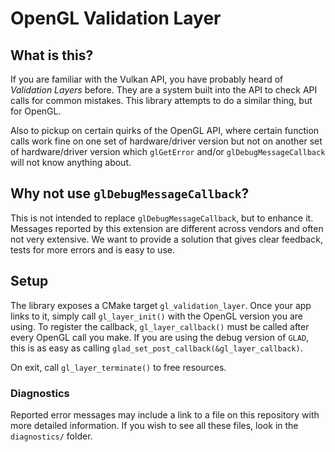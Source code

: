 # OpenGL Validation Layer

## What is this?

If you are familiar with the Vulkan API, you have probably heard of *Validation Layers* before. 
They are a system built into the API to check API calls for common mistakes. This library
attempts to do a similar thing, but for OpenGL.

Also to pickup on certain quirks of the OpenGL API, where certain function calls work fine on one
set of hardware/driver version but not on another set of hardware/driver version which `glGetError`
and/or `glDebugMessageCallback` will not know anything about.

## Why not use `glDebugMessageCallback`?

This is not intended to replace `glDebugMessageCallback`, but to enhance it. Messages reported
by this extension are different across vendors and often not very extensive. We want to provide
a solution that gives clear feedback, tests for more errors and is easy to use.

## Setup

The library exposes a CMake target `gl_validation_layer`. Once your app links to it, simply call
`gl_layer_init()` with the OpenGL version you are using. To register the callback,
`gl_layer_callback()` must be called after every OpenGL call you make. If you are using
the debug version of `GLAD`, this is as easy as calling `glad_set_post_callback(&gl_layer_callback)`.

On exit, call `gl_layer_terminate()` to free resources.

### Diagnostics

Reported error messages may include a link to a file on this repository with more detailed
information. If you wish to see all these files, look in the `diagnostics/` folder.
